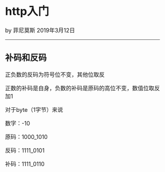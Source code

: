 <font size="4">

# http入门

by 菲尼莫斯  2019年3月12日

---

## 补码和反码

正负数的反码为符号位不变，其他位取反

正数的补码是自身，负数的补码是原码的高位不变，数值位取反加1

对于byte（1字节）来说

数字：-10

原码：1000_1010

反码：1111_0101

补码：1111_0110

</font>